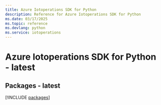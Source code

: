 ```yaml
---
title: Azure Iotoperations SDK for Python
description: Reference for Azure Iotoperations SDK for Python
ms.date: 03/17/2025
ms.topic: reference
ms.devlang: python
ms.service: iotoperations
---
```

# Azure Iotoperations SDK for Python - latest
## Packages - latest
[!INCLUDE [packages](iotoperations-index.md)]